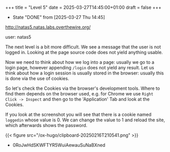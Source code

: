 +++
title = "Level 5"
date = 2025-03-27T14:45:00+01:00
draft = false
+++

-   State "DONE"       from              <span class="timestamp-wrapper"><span class="timestamp">[2025-03-27 Thu 14:45]</span></span>

<http://natas5.natas.labs.overthewire.org/>

user: natas5

The next level is a bit more difficult. We see a message that the user is not logged in. Looking at the page source code does not yield anything usable.

Now we need to think about how we log into a page: usually we go to a login page, however appending `/login` does not yield any result. Let us think about how a login session is usually stored in the browser: usually this is done via the use of cookies.

So let's check the Cookies via the browser's development tools. Where to find them depends on the browser used, e.g. for Chrome we use `Right Click -> Inspect` and then go to the 'Application' Tab and look at the Cookies.

If you look at the screenshot you will see that there is a cookie named `loggedin` whose value is 0. We can change the value to 1 and reload the site, which afterwards shows the password.

{{< figure src="/ox-hugo/clipboard-20250216T210541.png" >}}

-   0RoJwHdSKWFTYR5WuiAewauSuNaBXned
